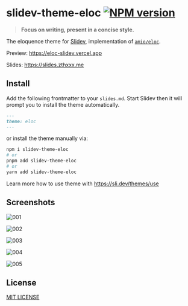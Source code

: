 # slidev-theme-eloc  [![NPM version](https://badgen.net/npm/v/slidev-theme-eloc)](https://www.npmjs.com/package/slidev-theme-eloc)


> **Focus on writing, present in a concise style.**

The eloquence theme for [Slidev](https://github.com/slidevjs/slidev), implementation of [`amio/eloc`](https://github.com/amio/eloc).

Preview: https://eloc-slidev.vercel.app

Slides: https://slides.zthxxx.me


## Install

Add the following frontmatter to your `slides.md`. Start Slidev then it will prompt you to install the theme automatically.

```markdown
---
theme: eloc
---
```

or install the theme manually via:

```bash
npm i slidev-theme-eloc
# or
pnpm add slidev-theme-eloc
# or
yarn add slidev-theme-eloc
```

Learn more how to use theme with https://sli.dev/themes/use


## Screenshots

![001](https://user-images.githubusercontent.com/15135943/181217300-670265d6-48f8-44e0-a558-75173d6037c3.png)

![002](https://user-images.githubusercontent.com/15135943/181217321-6d820ee3-6d95-47a2-858b-026dfba6a73d.png)

![003](https://user-images.githubusercontent.com/15135943/181217345-551a354a-9e65-4df1-935c-586deb054eb8.png)

![004](https://user-images.githubusercontent.com/15135943/181217355-631a9855-e2a0-44d7-842e-d89e09ec0a15.png)

![005](https://user-images.githubusercontent.com/15135943/181217381-b71c9c81-6e67-45ca-94be-2dc6be88ab05.png)


## License

[MIT LICENSE](./LICENSE)
